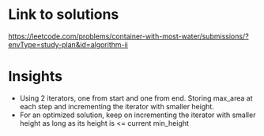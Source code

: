 # Link to solutions
https://leetcode.com/problems/container-with-most-water/submissions/?envType=study-plan&id=algorithm-ii

# Insights
* Using 2 iterators, one from start and one from end. Storing max_area at each step and incrementing the iterator with smaller height.
* For an optimized solution, keep on incrementing the iterator with smaller height as long as its height is <= current min_height